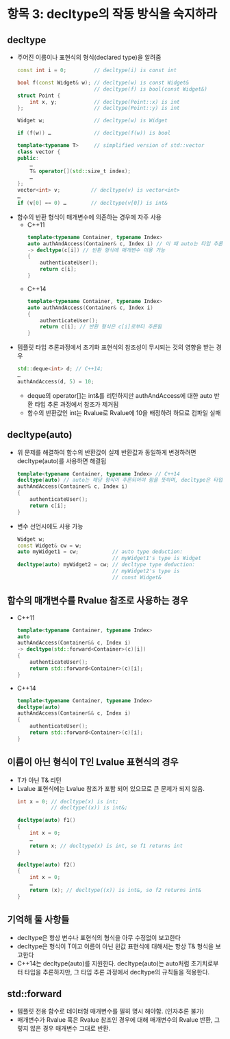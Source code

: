 # 항목 3: decltype의 작동 방식을 숙지하라

## decltype
* 주어진 이름이나 표현식의 형식(declared type)을 알려줌
    ``` cpp
    const int i = 0;         // decltype(i) is const int
    
    bool f(const Widget& w); // decltype(w) is const Widget&
                             // decltype(f) is bool(const Widget&)
    struct Point {
        int x, y;            // decltype(Point::x) is int
    };                       // decltype(Point::y) is int
    
    Widget w;                // decltype(w) is Widget
    
    if (f(w)) …              // decltype(f(w)) is bool
    
    template<typename T>     // simplified version of std::vector
    class vector {
    public:
        …
        T& operator[](std::size_t index);
        …
    };
    vector<int> v;          // decltype(v) is vector<int>
    …
    if (v[0] == 0) …        // decltype(v[0]) is int&
    ```
* 함수의 반환 형식이 매개변수에 의존하는 경우에 자주 사용
    * C++11
        ``` cpp
        template<typename Container, typename Index>
        auto authAndAccess(Container& c, Index i) // 이 때 auto는 타입 추론과 관련 없음, 함수의 반환 형식을 매개 변수 목록 다음에 선언하겠다는 뜻
        -> decltype(c[i]) // 반환 형식에 매개변수 이용 가능
        {
            authenticateUser();
            return c[i];
        }
        ```
    * C++14
        ``` cpp
        template<typename Container, typename Index>
        auto authAndAccess(Container& c, Index i)
        {
            authenticateUser();
            return c[i]; // 반환 형식은 c[i]로부터 추론됨
        }
        ```
* 템플릿 타입 추론과정에서 초기화 표현식의 참조성이 무시되는 것의 영향을 받는 경우
    ``` cpp
    std::deque<int> d; // C++14;
    …
    authAndAccess(d, 5) = 10;
    ```
    - deque의 operator[]는 int&를 리턴하지만 authAndAccess에 대한 auto 반환 타입 추론 과정에서 참조가 제거됨
    - 함수의 반환값인 int는 Rvalue로 Rvalue에 10을 배정하려 하므로 컴파일 실패

## decltype(auto)
* 위 문제를 해결하여 함수의 반환값이 실제 반환값과 동일하게 변경하려면 decltype(auto)를 사용하면 해결됨
    ``` cpp
    template<typename Container, typename Index> // C++14
    decltype(auto) // auto는 해당 형식이 추론되어야 함을 뜻하며, decltype은 타입 추론 과정에서 decltype 타입 추론 규칙들이 적용 되어야함을 뜻함
    authAndAccess(Container& c, Index i)
    { 
        authenticateUser();
        return c[i];
    }
    ```
* 변수 선언시에도 사용 가능
    ``` cpp
    Widget w;
    const Widget& cw = w;
    auto myWidget1 = cw;           // auto type deduction:
                                   // myWidget1's type is Widget
    decltype(auto) myWidget2 = cw; // decltype type deduction:
                                   // myWidget2's type is
                                   // const Widget&
    ```
## 함수의 매개변수를 Rvalue 참조로 사용하는 경우
* C++11
    ``` cpp
    template<typename Container, typename Index>
    auto
    authAndAccess(Container&& c, Index i)
    -> decltype(std::forward<Container>(c)[i])
    {
        authenticateUser();
        return std::forward<Container>(c)[i];
    }
    ```
* C++14
    ``` cpp
    template<typename Container, typename Index>
    decltype(auto)
    authAndAccess(Container&& c, Index i)
    {
        authenticateUser();
        return std::forward<Container>(c)[i];
    }
    ```
## 이름이 아닌 형식이 T인 Lvalue 표현식의 경우
* T가 아닌 T& 리턴
* Lvalue 표현식에는 Lvalue 참조가 포함 되어 있으므로 큰 문제가 되지 않음.
    ```cpp
    int x = 0; // decltype(x) is int;
               // decltype((x)) is int&;

    decltype(auto) f1()
    {
        int x = 0;
        …
        return x; // decltype(x) is int, so f1 returns int
    }

    decltype(auto) f2()
    {
        int x = 0;
        …
        return (x); // decltype((x)) is int&, so f2 returns int&
    }
    ```

## 기억해 둘 사항들
* decltype은 항상 변수나 표현식의 형식을 아무 수정없이 보고한다
* decltype은 형식이 T이고 이름이 아닌 왼값 표현식에 대해서는 항상 T& 형식을 보고한다
* C++14는 decltype(auto)를 지원한다. decltype(auto)는 auto처럼 초기치로부터 타입을 추론하지만, 그 타입 추론 과정에서 decltype의 규칙들을 적용한다.

## std::forward
* 템플릿 전용 함수로 데이터형 매개변수를 필히 명시 해야함. (인자추론 불가)
* 매개변수가 Rvalue 혹은 Rvalue 참조인 경우에 대해 매개변수의 Rvalue 반환, 그렇지 않은 경우 매개변수 그대로 반환.